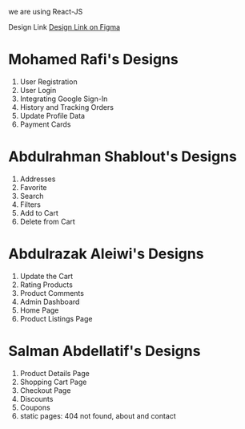 we are using React-JS

Design Link [Design Link on Figma](https://www.figma.com/community/file/1219312065205187851/full-e-commerce-website-ui-ux-design/)

# Mohamed Rafi's Designs

1. User Registration
2. User Login
3. Integrating Google Sign-In
4. History and Tracking Orders
5. Update Profile Data
6. Payment Cards

# Abdulrahman Shablout's Designs

1. Addresses
2. Favorite
3. Search
4. Filters
5. Add to Cart
6. Delete from Cart

# Abdulrazak Aleiwi's Designs

1. Update the Cart
2. Rating Products
3. Product Comments
4. Admin Dashboard
5. Home Page
6. Product Listings Page

# Salman Abdellatif's Designs

1. Product Details Page
2. Shopping Cart Page
3. Checkout Page
4. Discounts
5. Coupons
6. static pages: 404 not found, about and contact
